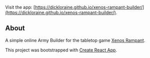 Visit the app: [https://dickloraine.github.io/xenos-rampant-builder/](https://dickloraine.github.io/xenos-rampant-builder/).

## About

A simple online Army Builder for the tabletop game [Xenos Rampant](https://ospreypublishing.com/xenos-rampant).


This project was bootstrapped with [Create React App](https://github.com/facebook/create-react-app).
